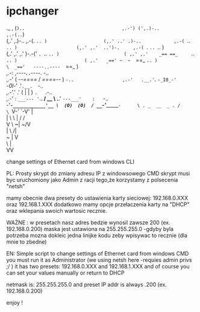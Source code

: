 # ipchanger

  ._                                            ,
             (`)..                                    ,.-')
              (',.)-..                            ,.-(..`)         
               (,.' ,.)-..                    ,.-(. `.. )                    
                (,.' ..' .)-..            ,.-( `.. `.. )                     
                 (,.' ,.'  ..')-.     ,.-( `. `.. `.. )                      
                  (,.'  ,.' ,.'  )-.-('   `. `.. `.. )                       
                   ( ,.' ,.'    _== ==_     `.. `.. )                        
                    ( ,.'   _==' ~  ~  `==_    `.. )                     
                     \  _=='   ----..----  `==_   )                     
                  ,.-:    ,----___.  .___----.    -..                        
              ,.-'   (   _--====_  \/  _====--_   )  `-..                 
          ,.-'   .__.'`.  `-_I0_-'    `-_0I_-'  .'`.__.  `-..     
      ,.-'.'   .'      (          |  |          )      `.   `.-..  
  ,.-'    :    `___--- '`.__.    / __ \    .__.' `---___'    :   `-..      
-'_________`-____________'__ \  (O)  (O)  / __`____________-'________`-     
                            \ . _  __  _ . /                               
                             \ `V-'  `-V' |                                 
                              | \ \ | /  /                                 
                               V \ ~| ~/V                                   
                                |  \  /|                                    
                                 \~ | V                              
                                  \  |                                        
                                   VV

change settings of Ethernet card from windows CLI 

PL:
Prosty skrypt do zmiany adresu IP z windowsowego CMD
skrypt musi byc uruchomiony jako Admin z racji tego,że korzystamy z polsecenia "netsh"

mamy obecnie dwa presety do ustawienia karty sieciowej:
192.168.0.XXX
oraz
192.168.1.XXX
dodatkowo mamy opcje przełaczenia karty na "DHCP"
oraz wklepania swoich wartosic recznie.

WAŻNE :
w presetach nasz adres bedzie wynosil zawsze 200 (ex. 192.168.0.200)
maska jest ustawiona na 255.255.255.0 -gdyby byla potrzeba mozna dokleic jedna linijke kodu zeby wpisywac to recznie (dla mnie to zbedne)


EN:
Simple script to change settings of Ethernet card from windows CMD
you must run it as Administrator (we using netsh here -requies admin privs ;/ )
it has two presets: 
192.168.0.XXX
and
192.168.1.XXX
and of course you can set your values manually or return to DHCP 

netmask is: 255.255.255.0
and preset IP addr is always .200 (ex. 192.168.0.200)

enjoy !
